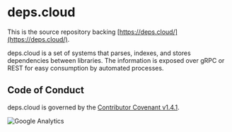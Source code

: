 # deps.cloud

This is the source repository backing [https://deps.cloud/](https://deps.cloud/).

deps.cloud is a set of systems that parses, indexes, and stores dependencies between libraries.
The information is exposed over gRPC or REST for easy consumption by automated processes.

## Code of Conduct

deps.cloud is governed by the [Contributor Covenant v1.4.1](/contributing/code-of-conduct/index.md).

![Google Analytics](https://www.google-analytics.com/collect?v=1&cid=1&t=event&ec=repo&ea=open&dp=depscloud%2Fdeps.cloud&dt=depscloud%2Fdeps.cloud&tid=UA-143087272-2)
